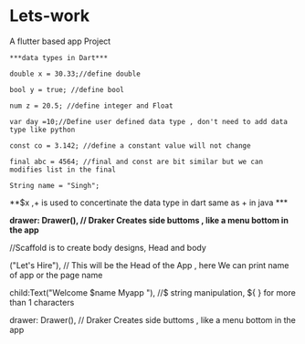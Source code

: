 # Lets-work

A flutter based app Project

    ***data types in Dart***
    
    double x = 30.33;//define double 
    
    bool y = true; //define bool
    
    num z = 20.5; //define integer and Float 
    
    var day =10;//Define user defined data type , don't need to add data type like python
    
    const co = 3.142; //define a constant value will not change 
    
    final abc = 4564; //final and const are bit similar but we can modifies list in the final
    
    String name = "Singh";
    
**$x ,+ is used to concertinate the data type in dart same as + in java *** 

**drawer: Drawer(), // Draker Creates side buttoms , like a menu bottom in the app**

//Scaffold is to create body designs, Head and body 

("Let's Hire"), // This will be the Head of the App ,  here We can print name of app or the page name 

child:Text("Welcome $name Myapp "), //$ string manipulation, ${ } for more than 1 characters

drawer: Drawer(), // Draker Creates side buttoms , like a menu bottom in the app
